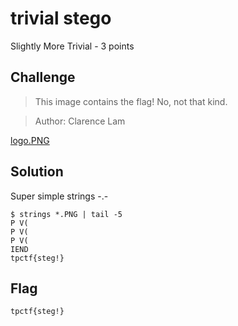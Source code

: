 # trivial stego
Slightly More Trivial - 3 points

## Challenge 
> This image contains the flag! No, not that kind.

> Author: Clarence Lam

[logo.PNG](logo.PNG)

## Solution
Super simple strings -.-

	$ strings *.PNG | tail -5
	P V(
	P V(
	P V(
	IEND
	tpctf{steg!}

## Flag
`tpctf{steg!}`